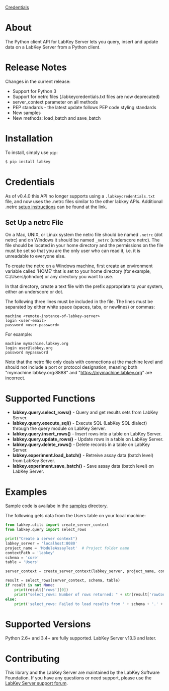 [Credentials](#cred)

# About
The Python client API for LabKey Server lets you query, insert and update data on a LabKey Server from a Python client.

# Release Notes

Changes in the current release:

- Support for Python 3
- Support for netrc files (.labkeycredentials.txt files are now deprecated)
- server_context parameter on all methods
- PEP standards - the latest update follows PEP code styling standards
- New samples
- New methods: load_batch and save_batch

# Installation
To install, simply use `pip`:

```bash
$ pip install labkey
```

# Credentials
As of v0.4.0 this API no longer supports using a ``.labkeycredentials.txt`` file, and now uses the .netrc files similar to the other labkey APIs. Additional .netrc [setup instructions](https://www.labkey.org/wiki/home/Documentation/page.view?name=netrc) can be found at the link.

## Set Up a netrc File

On a Mac, UNIX, or Linux system the netrc file should be named ``.netrc`` (dot netrc) and on Windows it should be named ``_netrc`` (underscore netrc). The file should be located in your home directory and the permissions on the file must be set so that you are the only user who can read it, i.e. it is unreadable to everyone else.

To create the netrc on a Windows machine, first create an environment variable called ’HOME’ that is set to your home directory (for example, C:/Users/johndoe) or any directory you want to use.

In that directory, create a text file with the prefix appropriate to your system, either an underscore or dot.

The following three lines must be included in the file. The lines must be separated by either white space (spaces, tabs, or newlines) or commas:
```
machine <remote-instance-of-labkey-server>
login <user-email>
password <user-password>
```

For example:
```
machine mymachine.labkey.org
login user@labkey.org
password mypassword
```
Note that the netrc file only deals with connections at the machine level and should not include a port or protocol designation, meaning both "mymachine.labkey.org:8888" and "https://mymachine.labkey.org" are incorrect. 

# Supported Functions

- **labkey.query.select_rows()** - Query and get results sets from LabKey Server.
- **labkey.query.execute_sql()** - Execute SQL (LabKey SQL dialect) through the query module on LabKey Server.
- **labkey.query.insert_rows()** - Insert rows into a table on LabKey Server.
- **labkey.query.update_rows()** - Update rows in a table on LabKey Server.
- **labkey.query.delete_rows()** - Delete records in a table on LabKey Server.
- **labkey.experiment.load_batch()** - Retreive assay data (batch level) from LabKey Server.
- **labkey.experiment.save_batch()** - Save assay data (batch level) on LabKey Server. 

# Examples

Sample code is availabe in the [samples](https://github.com/LabKey/labkey-api-python/tree/experiment/samples) directory.

The following gets data from the Users table on your local machine:

```python
from labkey.utils import create_server_context
from labkey.query import select_rows

print("Create a server context")
labkey_server = 'localhost:8080'
project_name = 'ModuleAssayTest'  # Project folder name
contextPath = 'labkey'
schema = 'core'
table = 'Users'

server_context = create_server_context(labkey_server, project_name, contextPath, use_ssl=False)

result = select_rows(server_context, schema, table)
if result is not None:
    print(result['rows'][0])
    print("select_rows: Number of rows returned: " + str(result['rowCount']))
else:
    print('select_rows: Failed to load results from ' + schema + '.' + table)
```

# Supported Versions
Python 2.6+ and 3.4+ are fully supported.
LabKey Server v13.3 and later.

# Contributing
This library and the LabKey Server are maintained by the LabKey Software Foundation. If you have any questions or need support, please use the [LabKey Server support forum](https://www.labkey.org/wiki/home/page.view?name=support).
